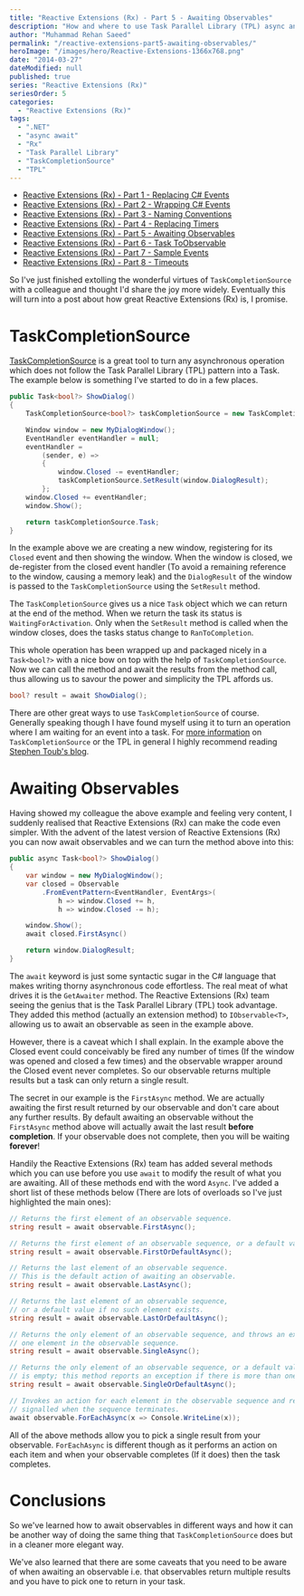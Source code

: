 ```yaml
---
title: "Reactive Extensions (Rx) - Part 5 - Awaiting Observables"
description: "How and where to use Task Parallel Library (TPL) async and await with Reactive Extensions (Rx). Also, how to use TPL for awaiting observables."
author: "Muhammad Rehan Saeed"
permalink: "/reactive-extensions-part5-awaiting-observables/"
heroImage: "/images/hero/Reactive-Extensions-1366x768.png"
date: "2014-03-27"
dateModified: null
published: true
series: "Reactive Extensions (Rx)"
seriesOrder: 5
categories:
  - "Reactive Extensions (Rx)"
tags:
  - ".NET"
  - "async await"
  - "Rx"
  - "Task Parallel Library"
  - "TaskCompletionSource"
  - "TPL"
---
```


- [Reactive Extensions (Rx) - Part 1 - Replacing C# Events](/reactive-extensions-part1-replacing-events/)
- [Reactive Extensions (Rx) - Part 2 - Wrapping C# Events](/reactive-extensions-part2-wrapping-events/)
- [Reactive Extensions (Rx) - Part 3 - Naming Conventions](/reactive-extensions-part3-naming-conventions/)
- [Reactive Extensions (Rx) - Part 4 - Replacing Timers](/reactive-extensions-part4-replacing-timers/)
- [Reactive Extensions (Rx) - Part 5 - Awaiting Observables](/reactive-extensions-part5-awaiting-observables/)
- [Reactive Extensions (Rx) - Part 6 - Task ToObservable](/reactive-extensions-part6-task-toobservable/)
- [Reactive Extensions (Rx) - Part 7 - Sample Events](/reactive-extensions-part7-sample-events/)
- [Reactive Extensions (Rx) - Part 8 - Timeouts](/reactive-extensions-rx-part-8-timeouts/)

So I've just finished extolling the wonderful virtues of `TaskCompletionSource` with a colleague and thought I'd share the joy more widely. Eventually this will turn into a post about how great Reactive Extensions (Rx) is, I promise.

# TaskCompletionSource

[TaskCompletionSource](http://msdn.microsoft.com/en-us/library/dd449174%28v=vs.110%29.aspx) is a great tool to turn any asynchronous operation which does not follow the Task Parallel Library (TPL) pattern into a Task. The example below is something I've started to do in a few places.

```cs
public Task<bool?> ShowDialog()
{
    TaskCompletionSource<bool?> taskCompletionSource = new TaskCompletionSource<bool?>();

    Window window = new MyDialogWindow();
    EventHandler eventHandler = null;
    eventHandler = 
        (sender, e) =>
        {
            window.Closed -= eventHandler;
            taskCompletionSource.SetResult(window.DialogResult);
        };
    window.Closed += eventHandler;
    window.Show();

    return taskCompletionSource.Task;
}
```

In the example above we are creating a new window, registering for its `Closed` event and then showing the window. When the window is closed, we de-register from the closed event handler (To avoid a remaining reference to the window, causing a memory leak) and the `DialogResult` of the window is passed to the `TaskCompletionSource` using the `SetResult` method.

The `TaskCompletionSource` gives us a nice `Task` object which we can return at the end of the method. When we return the task its status is `WaitingForActivation`. Only when the `SetResult` method is called when the window closes, does the tasks status change to `RanToCompletion`.

This whole operation has been wrapped up and packaged nicely in a `Task<bool?>` with a nice bow on top with the help of `TaskCompletionSource`. Now we can call the method and await the results from the method call, thus allowing us to savour the power and simplicity the TPL affords us.

```cs
bool? result = await ShowDialog();
```

There are other great ways to use `TaskCompletionSource` of course. Generally speaking though I have found myself using it to turn an operation where I am waiting for an event into a task. For [more information](http://blogs.msdn.com/b/pfxteam/archive/2009/06/02/9685804.aspx) on `TaskCompletionSource` or the TPL in general I highly recommend reading [Stephen Toub's blog](http://blogs.msdn.com/b/pfxteam/).

# Awaiting Observables

Having showed my colleague the above example and feeling very content, I suddenly realised that Reactive Extensions (Rx) can make the code even simpler. With the advent of the latest version of Reactive Extensions (Rx) you can now await observables and we can turn the method above into this:

```cs
public async Task<bool?> ShowDialog()
{
    var window = new MyDialogWindow();
    var closed = Observable
        .FromEventPattern<EventHandler, EventArgs>(
            h => window.Closed += h,
            h => window.Closed -= h);

    window.Show();
    await closed.FirstAsync()

    return window.DialogResult;
}
```

The `await` keyword is just some syntactic sugar in the C# language that makes writing thorny asynchronous code effortless. The real meat of what drives it is the `GetAwaiter` method. The Reactive Extensions (Rx) team seeing the genius that is the Task Parallel Library (TPL) took advantage. They added this method (actually an extension method) to `IObservable<T>`, allowing us to await an observable as seen in the example above.

However, there is a caveat which I shall explain. In the example above the Closed event could conceivably be fired any number of times (If the window was opened and closed a few times) and the observable wrapper around the Closed event never completes. So our observable returns multiple results but a task can only return a single result.

The secret in our example is the `FirstAsync` method. We are actually awaiting the first result returned by our observable and don't care about any further results. By default awaiting an observable without the `FirstAsync` method above will actually await the last result **before completion**. If your observable does not complete, then you will be waiting **forever**!

Handily the Reactive Extensions (Rx) team has added several methods which you can use before you use `await` to modify the result of what you are awaiting. All of these methods end with the word `Async`. I've added a short list of these methods below (There are lots of overloads so I've just highlighted the main ones):

```cs
// Returns the first element of an observable sequence.
string result = await observable.FirstAsync();

// Returns the first element of an observable sequence, or a default value if no such element exists.
string result = await observable.FirstOrDefaultAsync();

// Returns the last element of an observable sequence. 
// This is the default action of awaiting an observable.
string result = await observable.LastAsync();

// Returns the last element of an observable sequence, 
// or a default value if no such element exists.
string result = await observable.LastOrDefaultAsync();

// Returns the only element of an observable sequence, and throws an exception if there is not exactly 
// one element in the observable sequence.
string result = await observable.SingleAsync();

// Returns the only element of an observable sequence, or a default value if the observable sequence 
// is empty; this method reports an exception if there is more than one element in the observable sequence.
string result = await observable.SingleOrDefaultAsync();

// Invokes an action for each element in the observable sequence and returns a Task that will get 
// signalled when the sequence terminates.
await observable.ForEachAsync(x => Console.WriteLine(x));
```

All of the above methods allow you to pick a single result from your observable. `ForEachAsync` is different though as it performs an action on each item and when your observable completes (If it does) then the task completes.

# Conclusions

So we've learned how to await observables in different ways and how it can be another way of doing the same thing that `TaskCompletionSource` does but in a cleaner more elegant way.

We've also learned that there are some caveats that you need to be aware of when awaiting an observable i.e. that observables return multiple results and you have to pick one to return in your task.
